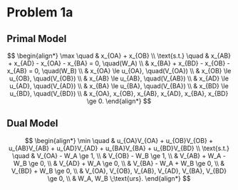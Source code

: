 # Problem 1a

## Primal Model

$$
\begin{align*}
\max \quad & x_{OA} + x_{OB} \\
\text{s.t.} \quad & x_{AB} + x_{AD} - x_{OA} - x_{BA} = 0, \quad(W_A) \\
& x_{BA} + x_{BD} - x_{OB} - x_{AB} = 0, \quad(W_B) \\
& x_{OA} \le u_{OA}, \quad(V_{OA}) \\
& x_{OB} \le u_{OB}, \quad(V_{OB}) \\
& x_{AB} \le u_{AB}, \quad(V_{AB}) \\
& x_{AD} \le u_{AD}, \quad(V_{AD}) \\
& x_{BA} \le u_{BA}, \quad(V_{BA}) \\
& x_{BD} \le u_{BD}, \quad(V_{BD}) \\
& x_{OA}, x_{OB}, x_{AB}, x_{AD}, x_{BA}, x_{BD} \ge 0.
\end{align*}
$$

## Dual Model

$$
\begin{align*}
\min \quad & u_{OA}V_{OA} + u_{OB}V_{OB} + u_{AB}V_{AB} + u_{AD}V_{AD} + u_{BA}V_{BA} + u_{BD}V_{BD} \\
\text{s.t.} \quad & V_{OA} - W_A \ge 1, \\
& V_{OB} - W_B \ge 1, \\
& V_{AB} + W_A - W_B \ge 0, \\
& V_{AD} + W_A \ge 0, \\
& V_{BA} - W_A + W_B \ge 0, \\
& V_{BD} + W_B \ge 0, \\
& V_{OA}, V_{OB}, V_{AB}, V_{AD}, V_{BA}, V_{BD} \ge 0, \\
& W_A, W_B \;\text{urs}.
\end{align*}
$$
